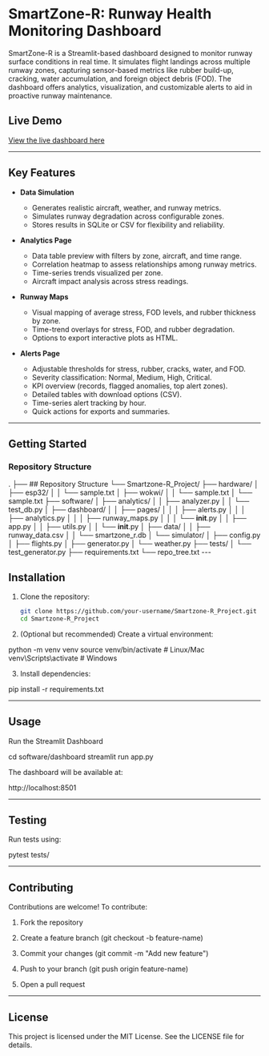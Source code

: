 # SmartZone-R: Runway Health Monitoring Dashboard

SmartZone-R is a Streamlit-based dashboard designed to monitor runway surface conditions in real time. It simulates flight landings across multiple runway zones, capturing sensor-based metrics like rubber build-up, cracking, water accumulation, and foreign object debris (FOD). The dashboard offers analytics, visualization, and customizable alerts to aid in proactive runway maintenance.

## Live Demo

[View the live dashboard here](https://smartzone-r-zbvpyayj8d944fgfec7wbm.streamlit.app/)

---

## Key Features

- **Data Simulation**
  - Generates realistic aircraft, weather, and runway metrics.
  - Simulates runway degradation across configurable zones.
  - Stores results in SQLite or CSV for flexibility and reliability.

- **Analytics Page**
  - Data table preview with filters by zone, aircraft, and time range.
  - Correlation heatmap to assess relationships among runway metrics.
  - Time-series trends visualized per zone.
  - Aircraft impact analysis across stress readings.

- **Runway Maps**
  - Visual mapping of average stress, FOD levels, and rubber thickness by zone.
  - Time-trend overlays for stress, FOD, and rubber degradation.
  - Options to export interactive plots as HTML.

- **Alerts Page**
  - Adjustable thresholds for stress, rubber, cracks, water, and FOD.
  - Severity classification: Normal, Medium, High, Critical.
  - KPI overview (records, flagged anomalies, top alert zones).
  - Detailed tables with download options (CSV).
  - Time-series alert tracking by hour.
  - Quick actions for exports and summaries.

---

## Getting Started

### Repository Structure
.
├── ## Repository Structure
└── Smartzone-R_Project/
    ├── hardware/
    │   ├── esp32/
    │   │   └── sample.txt
    │   ├── wokwi/
    │   │   └── sample.txt
    │   └── sample.txt
    ├── software/
    │   ├── analytics/
    │   │   ├── analyzer.py
    │   │   └── test_db.py
    │   ├── dashboard/
    │   │   ├── pages/
    │   │   │   ├── alerts.py
    │   │   │   ├── analytics.py
    │   │   │   ├── runway_maps.py
    │   │   │   └── __init__.py
    │   │   ├── app.py
    │   │   ├── utils.py
    │   │   └── __init__.py
    │   ├── data/
    │   │   ├── runway_data.csv
    │   │   └── smartzone_r.db
    │   └── simulator/
    │       ├── config.py
    │       ├── flights.py
    │       ├── generator.py
    │       └── weather.py
    ├── tests/
    │   └── test_generator.py
    ├── requirements.txt
    └── repo_tree.txt
    ---

## Installation

1. Clone the repository:
   ```bash
   git clone https://github.com/your-username/Smartzone-R_Project.git
   cd Smartzone-R_Project
2. (Optional but recommended) Create a virtual environment:

python -m venv venv
source venv/bin/activate   # Linux/Mac
venv\Scripts\activate      # Windows


3. Install dependencies:

pip install -r requirements.txt




---

## Usage

Run the Streamlit Dashboard

cd software/dashboard
streamlit run app.py

The dashboard will be available at:

http://localhost:8501


---

## Testing

Run tests using:

pytest tests/


---

## Contributing

Contributions are welcome!
To contribute:

1. Fork the repository


2. Create a feature branch (git checkout -b feature-name)


3. Commit your changes (git commit -m "Add new feature")


4. Push to your branch (git push origin feature-name)


5. Open a pull request




---

## License

This project is licensed under the MIT License.
See the LICENSE file for details.
